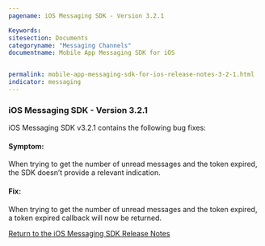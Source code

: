 ```yaml
---
pagename: iOS Messaging SDK - Version 3.2.1

Keywords:
sitesection: Documents
categoryname: "Messaging Channels"
documentname: Mobile App Messaging SDK for iOS


permalink: mobile-app-messaging-sdk-for-ios-release-notes-3-2-1.html
indicator: messaging
---
```


### iOS Messaging SDK - Version 3.2.1

iOS Messaging SDK v3.2.1 contains the following bug fixes:

#### Symptom:

When trying to get the number of unread messages and the token expired, the SDK doesn’t provide a relevant indication.

#### Fix:

When trying to get the number of unread messages and the token expired, a token expired callback will now be returned.

<a href="/mobile-app-messaging-sdk-for-ios-all-release-notes.html">Return to the iOS Messaging SDK Release Notes</a>